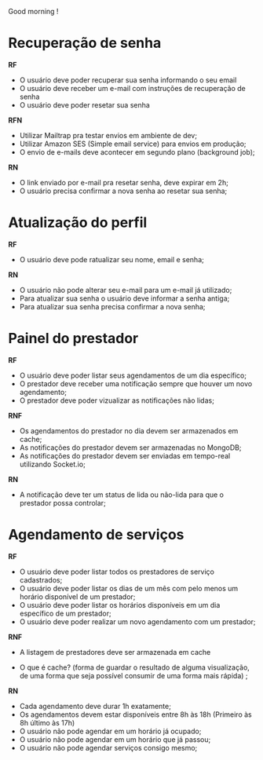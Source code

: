 
[//]: <> (*RF* - Requisitos funcionais - funcionalidades que teremos.)

[//]: <> (*RNF* - Requisitos não funcionais - requisitos voltados pra parte técnica, qual lib, banco de dados vamos utilizar etc... Algo que escolhemos utilizar, ex: o envio de email precisa ser feito utilizando a biblioteca nodemailer... )

[//]: <> (*RN* - Regras de negócio)


Good morning !
# Recuperação de senha

**RF**

- O usuário deve poder recuperar sua senha informando o seu email
- O usuário deve receber um e-mail com instruções de recuperação de senha
- O usuário deve poder resetar sua senha

**RFN**

- Utilizar Mailtrap pra testar envios em ambiente de dev;
- Utilizar Amazon SES (Simple email service) para envios em produção;
- O envio de e-mails deve acontecer em segundo plano (background job);


**RN**

- O link enviado por e-mail pra resetar senha, deve expirar em 2h;
- O usuário precisa confirmar a nova senha ao resetar sua senha;



# Atualização do perfil

**RF**

- O usuário deve pode ratualizar seu nome, email e senha;

**RN**

- O usuário não pode alterar seu e-mail para um e-mail já utilizado;
- Para atualizar sua senha o usuário deve informar a senha antiga;
- Para atualizar sua senha precisa confirmar a nova senha;



# Painel do prestador

**RF**

- O usuário deve poder listar seus agendamentos de um dia específico;
- O prestador deve receber uma notificação sempre que houver um novo agendamento;
- O prestador deve poder vizualizar as notificações não lidas;

**RNF**

- Os agendamentos do prestador no dia devem ser armazenados em cache;
- As notificações do prestador devem ser armazenadas no MongoDB;
- As notificações do prestador devem ser enviadas em tempo-real utilizando Socket.io;


**RN**

- A notificação deve ter um status de lida ou não-lida para que o prestador possa controlar;


# Agendamento de serviços

**RF**

- O usuário deve poder listar todos os prestadores de serviço cadastrados;
- O usuário deve poder listar os dias de um mês com pelo menos um horário disponível de um prestador;
- O usuário deve poder listar os horários disponíveis em um dia específico de um prestador;
- O usuário deve poder realizar um novo agendamento com um prestador;

**RNF**

- A listagem de prestadores deve ser armazenada em cache

- O que é cache?
(forma de guardar o resultado de alguma visualização, de uma forma que seja possível consumir de uma forma mais rápida) ;


**RN**

- Cada agendamento deve durar 1h exatamente;
- Os agendamentos devem estar disponíveis entre 8h às 18h (Primeiro às 8h último às 17h)
- O usuário não pode agendar em um horário já ocupado;
- O usuário não pode agendar em um horário que já passou;
- O usuário não pode agendar serviços consigo mesmo;
